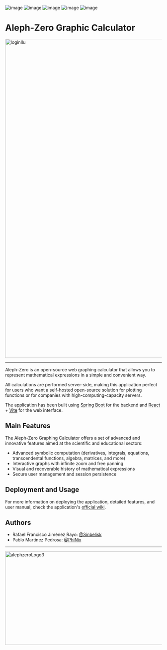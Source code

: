 ![image](https://img.shields.io/badge/Spring-6DB33F?style=for-the-badge&logo=spring&logoColor=white)
![image](https://img.shields.io/badge/React-20232A?style=for-the-badge&logo=react&logoColor=61DAFB)
![image](https://img.shields.io/badge/Vite-B73BFE?style=for-the-badge&logo=vite&logoColor=FFD62E)
![image](https://img.shields.io/badge/MySQL-005C84?style=for-the-badge&logo=mysql&logoColor=white)
![image](https://img.shields.io/badge/Docker-2CA5E0?style=for-the-badge&logo=docker&logoColor=white)
# Aleph-Zero Graphic Calculator
<img width="1024" height="1024" alt="loginIlu" src="https://github.com/user-attachments/assets/f9ad1262-48d6-4867-9a40-2f7aead0b28d" />

---

Aleph-Zero is an open-source web graphing calculator that allows you to represent mathematical expressions in a simple and convenient way.

All calculations are performed server-side, making this application perfect for users who want a self-hosted open-source solution for plotting functions or for companies with high-computing-capacity servers.

The application has been built using [Spring Boot](https://spring.io/projects/spring-boot) for the backend and [React](https://es.react.dev/) + [Vite](https://vite.dev/) for the web interface.

## Main Features
The Aleph-Zero Graphing Calculator offers a set of advanced and innovative features aimed at the scientific and educational sectors:

* Advanced symbolic computation (derivatives, integrals, equations, transcendental functions, algebra, matrices, and more)
* Interactive graphs with infinite zoom and free panning
* Visual and recoverable history of mathematical expressions
* Secure user management and session persistence

## Deployment and Usage
For more information on deploying the application, detailed features, and user manual, check the application's [official wiki](/../../wiki/).

## Authors
- Rafael Francisco Jiménez Rayo: [@Sinbelisk](https://github.com/Sinbelisk)
- Pablo Martinez Pedrosa: [@PhiNix](https://github.com/lPhiNix)

---

<img width="2000" height="300" alt="alephzeroLogo3" src="https://github.com/user-attachments/assets/4e05165e-65fc-4fda-b4ef-dc735318d66d" />
